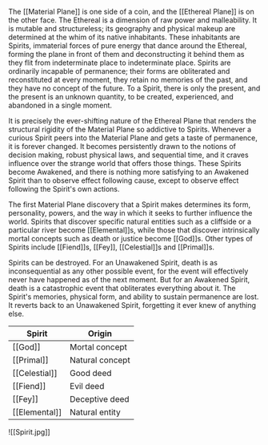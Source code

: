 The [[Material Plane]] is one side of a coin, and the [[Ethereal Plane]] is on the other face. The Ethereal is a dimension of raw power and malleability. It is mutable and structureless; its geography and physical makeup are determined at the whim of its native inhabitants. These inhabitants are Spirits, immaterial forces of pure energy that dance around the Ethereal, forming the plane in front of them and deconstructing it behind them as they flit from indeterminate place to indeterminate place. Spirits are ordinarily incapable of permanence; their forms are obliterated and reconstituted at every moment, they retain no memories of the past, and they have no concept of the future. To a Spirit, there is only the present, and the present is an unknown quantity, to be created, experienced, and abandoned in a single moment. 

It is precisely the ever-shifting nature of the Ethereal Plane that renders the structural rigidity of the Material Plane so addictive to Spirits. Whenever a curious Spirit peers into the Material Plane and gets a taste of permanence, it is forever changed. It becomes persistently drawn to the notions of decision making, robust physical laws, and sequential time, and it craves influence over the strange world that offers those things. These Spirits become Awakened, and there is nothing more satisfying to an Awakened Spirit than to observe effect following cause, except to observe effect following the Spirit's own actions.

The first Material Plane discovery that a Spirit makes determines its form, personality, powers, and the way in which it seeks to further influence the world. Spirits that discover specific natural entities such as a cliffside or a particular river become [[Elemental]]s, while those that discover intrinsically mortal concepts such as death or justice become [[God]]s. Other types of Spirits include [[Fiend]]s, [[Fey]], [[Celestial]]s and [[Primal]]s.

Spirits can be destroyed. For an Unawakened Spirit, death is as inconsequential as any other possible event, for the event will effectively never have happened as of the next moment. But for an Awakened Spirit, death is a catastrophic event that obliterates everything about it. The Spirit's memories, physical form, and ability to sustain permanence are lost. It reverts back to an Unawakened Spirit, forgetting it ever knew of anything else.

| Spirit        | Origin          |
| ------------- | --------------- |
| [[God]]       | Mortal concept  |
| [[Primal]]    | Natural concept |
| [[Celestial]] | Good deed       |
| [[Fiend]]     | Evil deed       |
| [[Fey]]       | Deceptive deed  |
| [[Elemental]] | Natural entity  |

![[Spirit.jpg]]